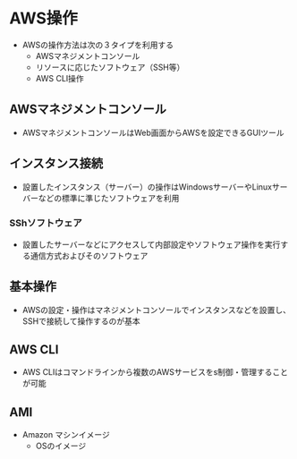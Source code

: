 # AWS操作
  - AWSの操作方法は次の３タイプを利用する
    - AWSマネジメントコンソール
    - リソースに応じたソフトウェア（SSH等）
    - AWS CLI操作

## AWSマネジメントコンソール
  - AWSマネジメントコンソールはWeb画面からAWSを設定できるGUIツール

## インスタンス接続
  - 設置したインスタンス（サーバー）の操作はWindowsサーバーやLinuxサーバーなどの標準に準じたソフトウェアを利用

### SShソフトウェア
  - 設置したサーバーなどにアクセスして内部設定やソフトウェア操作を実行する通信方式およびそのソフトウェア

## 基本操作
  - AWSの設定・操作はマネジメントコンソールでインスタンスなどを設置し、SSHで接続して操作するのが基本

## AWS CLI
  - AWS CLIはコマンドラインから複数のAWSサービスをs制御・管理することが可能

## AMI
  - Amazon マシンイメージ
    - OSのイメージ
